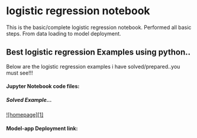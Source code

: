 # logistic regression notebook
 This is the basic/complete logistic regression notebook. Performed all basic steps. From data loading to model deployment.

## Best logistic regression Examples using python..

Below are the logistic regression examples i have solved/prepared..you must see!!!

#### Jupyter Notebook code files:

##### Solved Example...

[![homepage][1]](https://github.com/ShrikantUppin/2_logistic-regression-notebook/blob/main/clicked%20on%20Ad%20.ipynb&target=_blank)

#### Model-app Deployment link:



